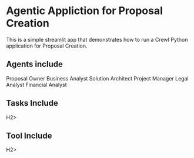 <H1>Agentic Appliction for Proposal Creation</H1>
This is a simple streamlit app that demonstrates how to run a CrewI Python application for Proposal Creation.

<H2>Agents include</H2>
Proposal Owner
Business Analyst
Solution Architect
Project Manager
Legal Analyst
Financial Analyst

<H2>Tasks Include</H2>H2>


<H2>Tool Include</H2>H2>
